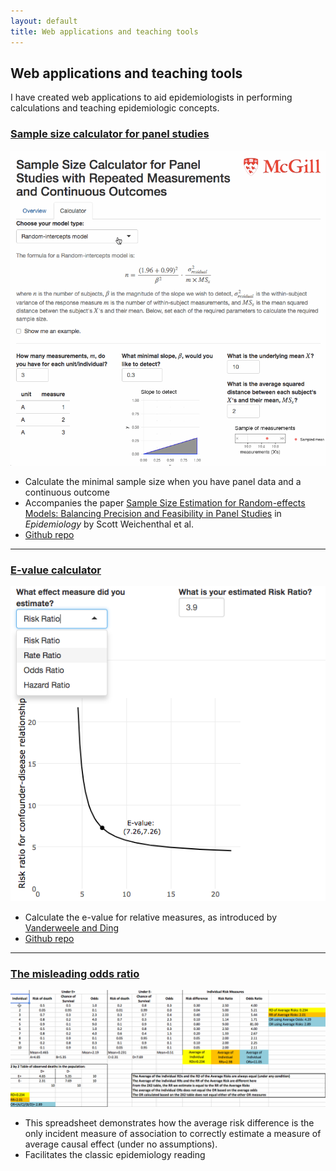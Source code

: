 ```yaml
---
layout: default
title: Web applications and teaching tools
---
```


<h2>Web applications and teaching tools</h2>

<p>I have created web applications to aid epidemiologists in performing calculations and teaching epidemiologic concepts.</p>

<h3><a href="https://corinne-riddell.shinyapps.io/mcgilleboh-samplesizecalculator/">Sample size calculator for panel studies</a></h3>

<div class="app-section">

  <div class="app-image">
   <a href="https://corinne-riddell.shinyapps.io/mcgilleboh-samplesizecalculator/"><img src="panel-sample-size.gif"></a>
  </div>
  
  <div class="app-blurb">
   <ul>
    <li> Calculate the minimal sample size when you have panel data and a continuous outcome
    </li>
    <li>
      Accompanies the paper 
     <a href="https://www.ncbi.nlm.nih.gov/pubmed/28957035">Sample Size Estimation for Random-effects Models: Balancing Precision and Feasibility in Panel Studies</a>
     in <i>Epidemiology</i> by Scott Weichenthal et al. 
    </li>
    <li>
     <a href="https://github.com/corinne-riddell/SampleSizeCalculator">Github repo</a>
    </li>
   </ul>
  </div>
  
</div> 

<hr>

<h3><a href="https://corinne-riddell.shinyapps.io/e-value-calculator/">E-value calculator</a></h3>

<div class="app-section">
 
  <div class="app-image">
   <a href="https://corinne-riddell.shinyapps.io/e-value-calculator/"><img src="e-value-thumbnail.png"></a>
  </div>

  <div class="app-blurb">
   <ul>
    <li>
      Calculate the e-value for relative measures, as introduced by 
      <a href="https://www.ncbi.nlm.nih.gov/pubmed/?term=vanderweele+ding+e-value">Vanderweele and Ding</a>
    </li>
    <li>
     <a href="https://github.com/corinne-riddell/EValue">Github repo</a>
    </li>
   </ul>
  </div>
  
</div>

<hr>

<h3><a href="https://drive.google.com/open?id=0B0LpZ0kOzhDTNE9JMXlKV3BGaFhQZEw1VFdsb3ZrZThXZWg0">The misleading odds ratio</a></h3>

<div class="app-section">

  <div class="app-image">
   <a href="https://drive.google.com/open?id=0B0LpZ0kOzhDTNE9JMXlKV3BGaFhQZEw1VFdsb3ZrZThXZWg0"><img src="demo_OR.gif"></a>
  </div>
  
</div>

  <div class="app-blurb">
   <ul>
    <li>This spreadsheet demonstrates how the average risk difference is the only incident measure of association to correctly estimate a measure of average causal effect (under no assumptions).
    </li>
    <li>Facilitates the classic epidemiology reading 
    <a href="http://www.epidemiology.ch/history/PDF%20bg/Greenland%20S%201987%20interpretation%20and%20choice%20of%20effect%20measures.pdf>
    Interpretation and choice of effect measures in epidemiologic analyses</a> by Sander Greenland (1987).
    </li>
   </ul>
  </div>
